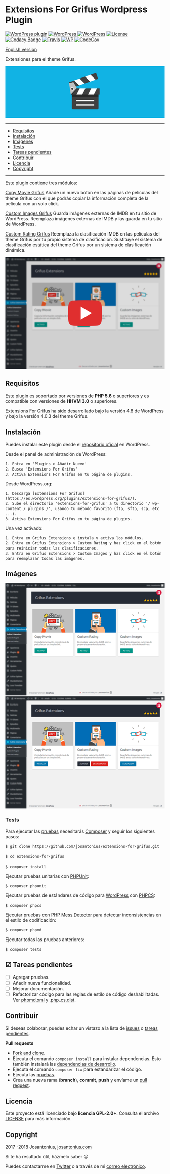 # Extensions For Grifus Wordpress Plugin

[![WordPress plugin](https://img.shields.io/wordpress/plugin/v/extensions-for-grifus.svg)](https://wordpress.org/plugins/extensions-for-grifus/) [![WordPress](https://img.shields.io/wordpress/plugin/dt/extensions-for-grifus.svg)](https://wordpress.org/plugins/extensions-for-grifus/) [![WordPress](https://img.shields.io/wordpress/v/extensions-for-grifus.svg)](https://wordpress.org/plugins/extensions-for-grifus/) [![License](https://poser.pugx.org/josantonius/extensions-for-grifus/license)](https://packagist.org/packages/josantonius/extensions-for-grifus) [![Codacy Badge](https://api.codacy.com/project/badge/Grade/18f6a66114c34f05b5837fd6ad2d1d35)](https://www.codacy.com/app/Josantonius/Extensions-For-Grifus?utm_source=github.com&amp;utm_medium=referral&amp;utm_content=Josantonius/Extensions-For-Grifus&amp;utm_campaign=Badge_Grade) [![Travis](https://travis-ci.org/josantonius/extensions-for-grifus.svg)](https://travis-ci.org/josantonius/extensions-for-grifus) [![WP](https://img.shields.io/badge/WordPress-Standar-1abc9c.svg)](https://github.com/WordPress-Coding-Standards/WordPress-Coding-Standards/) [![CodeCov](https://codecov.io/gh/josantonius/extensions-for-grifus/branch/master/graph/badge.svg)](https://codecov.io/gh/josantonius/extensions-for-grifus)

[English version](README.md)

Extensiones para el theme Grifus.

![image](resources/banner-1544x500.png)

---

- [Requisitos](#requisitos)
- [Instalación](#instalación)
- [Imágenes](#imagenes)
- [Tests](#tests)
- [Tareas pendientes](#-tareas-pendientes)
- [Contribuir](#contribuir)
- [Licencia](#licencia)
- [Copyright](#copyright)

---

Este plugin contiene tres módulos:

[Copy Movie Grifus](https://github.com/eliasis-framework/copy-movie-grifus.git)
Añade un nuevo botón en las páginas de películas del theme Grifus con el que podrás copiar la información completa de la película con un solo click.

[Custom Images Grifus](https://github.com/eliasis-framework/custom-images-grifus.git)
Guarda imágenes externas de IMDB en tu sitio de WordPress. Reemplaza imágenes externas de IMDB y las guarda en tu sitio de WordPress.

[Custom Rating Grifus](https://github.com/eliasis-framework/custom-rating-grifus.git)
Reemplaza la clasificación IMDB en las películas del theme Grifus por tu propio sistema de clasificación. Sustituye el sistema de clasificación estática del theme Grifus por un sistema de clasificación dinámica.

<p align="center">
  <a href="https://youtu.be/frVGux8zSXU" title="Extensions For Grifus">
  	<img src="resources/thumbnail-spanish-video.png">
  </a>
</p>

## Requisitos

Este plugin es soportado por versiones de **PHP 5.6** o superiores y es compatible con versiones de **HHVM 3.0** o superiores.

Extensions For Grifus ha sido desarrollado bajo la versión 4.8 de WordPress y bajo la versión 4.0.3 del theme Grifus. 

## Instalación 

Puedes instalar este plugin desde el [repositorio oficial](https://es.wordpress.org/plugins/extensions-for-grifus/) en WordPress.

Desde el panel de administración de WordPress:

	1. Entra en 'Plugins > Añadir Nuevo'
	2. Busca 'Extensions For Grifus'
	3. Activa Extensions For Grifus en tu página de plugins.

Desde WordPress.org:

	1. Descarga [Extensions For Grifus](https://es.wordpress.org/plugins/extensions-for-grifus/).
	2. Sube el directorio 'extensions-for-grifus' a tu directorio '/ wp-content / plugins /', usando tu método favorito (ftp, sftp, scp, etc ...).
	3. Activa Extensions For Grifus en tu página de plugins.

Una vez activado:

	1. Entra en Grifus Extensions e instala y activa los módulos.
	2. Entra en Grifus Extensions > Custom Rating y haz click en el botón para reiniciar todas las clasificaciones.
	3. Entra en Grifus Extensions > Custom Images y haz click en el botón para reemplazar todas las imágenes.

## Imágenes

![image](resources/screenshot-3.png)
![image](resources/screenshot-4.png)

### Tests 

Para ejecutar las [pruebas](tests) necesitarás [Composer](http://getcomposer.org/download/) y seguir los siguientes pasos:

    $ git clone https://github.com/josantonius/extensions-for-grifus.git
    
    $ cd extensions-for-grifus

    $ composer install

Ejecutar pruebas unitarias con [PHPUnit](https://phpunit.de/):

    $ composer phpunit

Ejecutar pruebas de estándares de código para [WordPress](https://github.com/WordPress-Coding-Standards/WordPress-Coding-Standards/) con [PHPCS](https://github.com/squizlabs/PHP_CodeSniffer):

    $ composer phpcs

Ejecutar pruebas con [PHP Mess Detector](https://phpmd.org/) para detectar inconsistencias en el estilo de codificación:

    $ composer phpmd

Ejecutar todas las pruebas anteriores:

    $ composer tests

## ☑ Tareas pendientes

- [ ] Agregar pruebas.
- [ ] Añadir nueva funcionalidad.
- [ ] Mejorar documentación.
- [ ] Refactorizar código para las reglas de estilo de código deshabilitadas. Ver [phpmd.xml](phpmd.xml) y [.php_cs.dist](.php_cs.dist).

## Contribuir

Si deseas colaborar, puedes echar un vistazo a la lista de
[issues](https://github.com/josantonius/extensions-for-grifus/issues) o [tareas pendientes](#-tareas-pendientes).

**Pull requests**

* [Fork and clone](https://help.github.com/articles/fork-a-repo).
* Ejecuta el comando `composer install` para instalar dependencias.
  Esto también instalará las [dependencias de desarrollo](https://getcomposer.org/doc/03-cli.md#install).
* Ejecuta el comando `composer fix` para estandarizar el código.
* Ejecuta las [pruebas](#tests).
* Crea una nueva rama (**branch**), **commit**, **push** y envíame un
  [pull request](https://help.github.com/articles/using-pull-requests).

## Licencia

Este proyecto está licenciado bajo **licencia GPL-2.0+**. Consulta el archivo [LICENSE](LICENSE) para más información.

## Copyright

2017 -2018 Josantonius, [josantonius.com](https://josantonius.com/)

Si te ha resultado útil, házmelo saber :wink:

Puedes contactarme en [Twitter](https://twitter.com/Josantonius) o a través de mi [correo electrónico](mailto:hello@josantonius.com).
